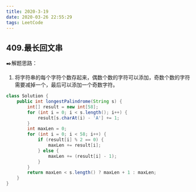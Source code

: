 ```yaml
---
title: 2020-3-19
date: 2020-03-26 22:55:29
tags: LeetCode
---
```


## 409.最长回文串

:black_nib:解题思路：

1. 将字符串的每个字符个数存起来，偶数个数的字符可以添加，奇数个数的字符需要减掉一个，最后可以添加一个奇数字符。

<!--more-->

```java
class Solution {
	public int longestPalindrome(String s) {
		int[] result = new int[58];
		for (int i = 0; i < s.length(); i++) {
			result[s.charAt(i) - 'A'] += 1;
		}
		int maxLen = 0;
		for (int i = 0; i < 58; i++) {
			if (result[i] % 2 == 0) {
				maxLen += result[i];
			} else {
				maxLen += (result[i] - 1);
			}
		}
		return maxLen < s.length() ? maxLen + 1 : maxLen;
	}
}
```